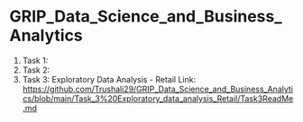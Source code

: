 # GRIP_Data_Science_and_Business_Analytics

1. Task 1:
2. Task 2:
3. Task 3: Exploratory Data Analysis - Retail
   Link: https://github.com/Trushali29/GRIP_Data_Science_and_Business_Analytics/blob/main/Task_3%20Exploratory_data_analysis_Retail/Task3ReadMe.md
   


